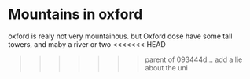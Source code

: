 Mountains in oxford
===================
oxford is realy not very mountainous.
but Oxford dose have some tall towers, and maby a river or two
<<<<<<< HEAD
>>>>>>> parent of 093444d... add a lie about the uni
